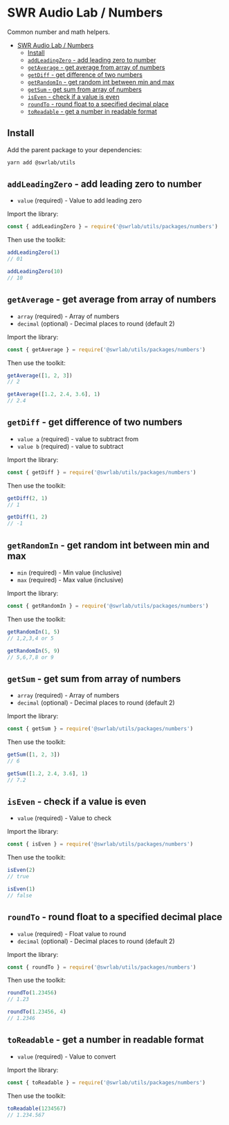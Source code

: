# SWR Audio Lab / Numbers

Common number and math helpers.

- [SWR Audio Lab / Numbers](#swr-audio-lab--numbers)
  - [Install](#install)
  - [`addLeadingZero` - add leading zero to number](#addleadingzero---add-leading-zero-to-number)
  - [`getAverage` - get average from array of numbers](#getaverage---get-average-from-array-of-numbers)
  - [`getDiff` - get difference of two numbers](#getdiff---get-difference-of-two-numbers)
  - [`getRandomIn` - get random int between min and max](#getrandomin---get-random-int-between-min-and-max)
  - [`getSum` - get sum from array of numbers](#getsum---get-sum-from-array-of-numbers)
  - [`isEven` - check if a value is even](#iseven---check-if-a-value-is-even)
  - [`roundTo` - round float to a specified decimal place](#roundto---round-float-to-a-specified-decimal-place)
  - [`toReadable` - get a number in readable format](#toreadable---get-a-number-in-readable-format)

## Install

Add the parent package to your dependencies:

```sh
yarn add @swrlab/utils
```


## `addLeadingZero` - add leading zero to number

- `value` (required) - Value to add leading zero

Import the library:

```js
const { addLeadingZero } = require('@swrlab/utils/packages/numbers')
```

Then use the toolkit:

```js
addLeadingZero(1)
// 01

addLeadingZero(10)
// 10
```

## `getAverage` - get average from array of numbers

- `array` (required) - Array of numbers
- `decimal` (optional) - Decimal places to round (default 2)

Import the library:

```js
const { getAverage } = require('@swrlab/utils/packages/numbers')
```

Then use the toolkit:

```js
getAverage([1, 2, 3])
// 2

getAverage([1.2, 2.4, 3.6], 1)
// 2.4
```

## `getDiff` - get difference of two numbers

- `value a` (required) - value to subtract from
- `value b` (required) - value to subtract

Import the library:

```js
const { getDiff } = require('@swrlab/utils/packages/numbers')
```

Then use the toolkit:

```js
getDiff(2, 1)
// 1

getDiff(1, 2)
// -1
```

## `getRandomIn` - get random int between min and max

- `min` (required) - Min value (inclusive)
- `max` (required) - Max value (inclusive)

Import the library:

```js
const { getRandomIn } = require('@swrlab/utils/packages/numbers')
```

Then use the toolkit:

```js
getRandomIn(1, 5)
// 1,2,3,4 or 5

getRandomIn(5, 9)
// 5,6,7,8 or 9
```

## `getSum` - get sum from array of numbers

- `array` (required) - Array of numbers
- `decimal` (optional) - Decimal places to round (default 2)

Import the library:

```js
const { getSum } = require('@swrlab/utils/packages/numbers')
```

Then use the toolkit:

```js
getSum([1, 2, 3])
// 6

getSum([1.2, 2.4, 3.6], 1)
// 7.2
```

## `isEven` - check if a value is even

- `value` (required) - Value to check

Import the library:

```js
const { isEven } = require('@swrlab/utils/packages/numbers')
```

Then use the toolkit:

```js
isEven(2)
// true

isEven(1)
// false
```

## `roundTo` - round float to a specified decimal place

- `value` (required) - Float value to round
- `decimal` (optional) - Decimal places to round (default 2)

Import the library:

```js
const { roundTo } = require('@swrlab/utils/packages/numbers')
```

Then use the toolkit:

```js
roundTo(1.23456)
// 1.23

roundTo(1.23456, 4)
// 1.2346
```

## `toReadable` - get a number in readable format

- `value` (required) - Value to convert

Import the library:

```js
const { toReadable } = require('@swrlab/utils/packages/numbers')
```

Then use the toolkit:

```js
toReadable(1234567)
// 1.234.567
```

